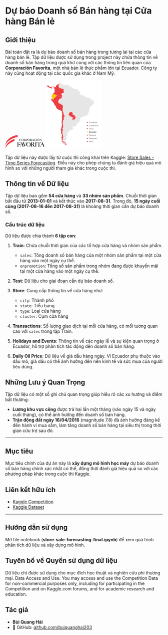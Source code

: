 # Dự báo Doanh số Bán hàng tại Cửa hàng Bán lẻ

## Giới thiệu
Bài toán đặt ra là dự báo doanh số bán hàng trong tương lai tại các cửa hàng bán lẻ. Tập dữ liệu được sử dụng trong project này chứa thông tin về doanh số bán hàng trong quá khứ cùng với các thông tin liên quan của **Corporación Favorita**, một nhà bán lẻ thực phẩm lớn tại Ecuador. Công ty này cũng hoạt động tại các quốc gia khác ở Nam Mỹ. 

<img src="https://raw.githubusercontent.com/EkremBayar/Kaggle/refs/heads/main/Images/CF.png" width="25%" />
<img src="https://raw.githubusercontent.com/EkremBayar/Kaggle/refs/heads/main/Images/CF1.jpg" width="35%" />

Tập dữ liệu này được lấy từ cuộc thi công khai trên Kaggle: [Store Sales - Time Series Forecasting](https://www.kaggle.com/competitions/store-sales-time-series-forecasting). Điều này cho phép chúng ta đánh giá hiệu quả mô hình so với những người tham gia khác trong cuộc thi.

## Thông tin về Dữ liệu
Tập dữ liệu bao gồm **54 cửa hàng** và **33 nhóm sản phẩm**. Chuỗi thời gian bắt đầu từ **2013-01-01** và kết thúc vào **2017-08-31**. Trong đó, **15 ngày cuối cùng (2017-08-16 đến 2017-08-31)** là khoảng thời gian cần dự báo doanh số.

### Cấu trúc dữ liệu
Dữ liệu được chia thành **6 tập con**:

1. **Train**: Chứa chuỗi thời gian của các tổ hợp cửa hàng và nhóm sản phẩm. 
   - `sales`: Tổng doanh số bán hàng của một nhóm sản phẩm tại một cửa hàng vào một ngày cụ thể.
   - `onpromotion`: Tổng số sản phẩm trong nhóm đang được khuyến mãi tại một cửa hàng vào một ngày cụ thể.

2. **Test**: Dữ liệu cho giai đoạn cần dự báo doanh số.

3. **Store**: Cung cấp thông tin về cửa hàng như:
   - `city`: Thành phố
   - `state`: Tiểu bang
   - `type`: Loại cửa hàng
   - `cluster`: Cụm cửa hàng

4. **Transactions**: Số lượng giao dịch tại mỗi cửa hàng, có mối tương quan cao với `sales` trong tập Train.

5. **Holidays and Events**: Thông tin về các ngày lễ và sự kiện quan trọng ở Ecuador, hỗ trợ phân tích tác động đến doanh số bán hàng.

6. **Daily Oil Price**: Dữ liệu về giá dầu hàng ngày. Vì Ecuador phụ thuộc vào dầu mỏ, giá dầu có thể ảnh hưởng đến nền kinh tế và sức mua của người tiêu dùng.

## Những Lưu ý Quan Trọng
Tập dữ liệu có một số ghi chú quan trọng giúp hiểu rõ các xu hướng và điểm bất thường:
- **Lương khu vực công** được trả hai lần một tháng (vào ngày 15 và ngày cuối tháng), có thể ảnh hưởng đến doanh số bán hàng.
- **Trận động đất ngày 16/04/2016** (magnitude 7.8) đã ảnh hưởng đáng kể đến hành vi mua sắm, làm tăng doanh số bán hàng tại siêu thị trong thời gian cứu trợ sau đó.

---

## Mục tiêu
Mục tiêu chính của dự án này là **xây dựng mô hình học máy** dự báo doanh số bán hàng chính xác nhất có thể, đồng thời đánh giá hiệu quả so với các phương pháp khác trong cuộc thi Kaggle.

## Liên kết hữu ích
- [Kaggle Competition](https://www.kaggle.com/competitions/store-sales-time-series-forecasting)
- [Kaggle Dataset](https://www.kaggle.com/c/store-sales-time-series-forecasting/data)

---

## Hướng dẫn sử dụng

Mở file notebook (**store-sale-forecasting-final.ipynb**) để xem quá trình phân tích dữ liệu và xây dựng mô hình.

## Tuyên bố về Quyền sử dụng dữ liệu
Dữ liệu chỉ được sử dụng cho mục đích học thuật và nghiên cứu phi thương mại. 
Data Access and Use. You may access and use the Competition Data for non-commercial purposes only, including for participating in the Competition and on Kaggle.com forums, and for academic research and education.

## Tác giả
- **Bùi Quang Hải**  
- 🔗 GitHub: [github.com/buiquanghai203](https://github.com/buiquanghai203)



